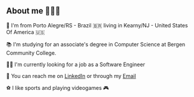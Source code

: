 
## About me 🙎🏻‍♂️ <br>

📌 I'm from Porto Alegre/RS - Brazil 🇧🇷 living in Kearny/NJ - United States Of America 🇺🇸

📚 I'm studying for an associate's degree in Computer Science at Bergen Community College.

👨‍💻 I'm currently looking for a job as a Software Engineer

📧 You can reach me on [LinkedIn](https://www.linkedin.com/in/gabrieldalpian) or through my [Email](mailto:gabrieldalpian1227@gmail.com)

⚽ I like sports and playing videogames 🎮
